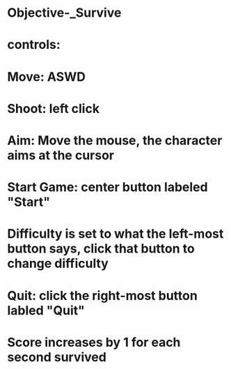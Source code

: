 # Objective-_Survive
# controls:
# Move: ASWD
# Shoot: left click
# Aim: Move the mouse, the character aims at the cursor

# Start Game: center button labeled "Start"
# Difficulty is set to what the left-most button says, click that button to change difficulty
# Quit: click the right-most button labled "Quit"

# Score increases by 1 for each second survived
